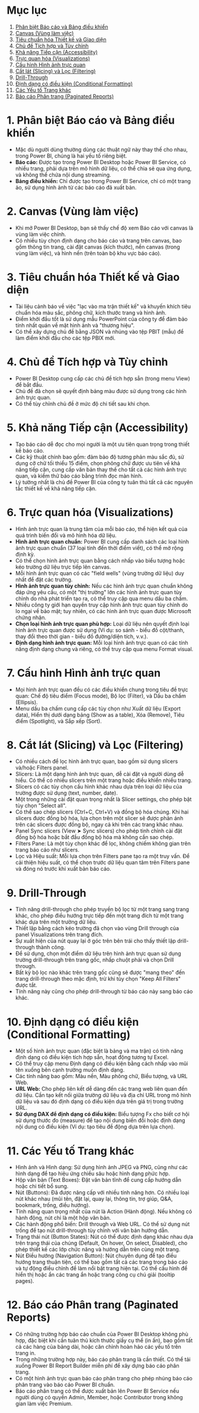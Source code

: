 # Mục lục

1. [Phân biệt Báo cáo và Bảng điều khiển](#1-phân-biệt-báo-cáo-và-bảng-điều-khiển)
2. [Canvas (Vùng làm việc)](#2-canvas-vùng-làm-việc)
3. [Tiêu chuẩn hóa Thiết kế và Giao diện](#3-tiêu-chuẩn-hóa-thiết-kế-và-giao-diện)
4. [Chủ đề Tích hợp và Tùy chỉnh](#4-chủ-đề-tích-hợp-và-tùy-chỉnh)
5. [Khả năng Tiếp cận (Accessibility)](#5-khả-năng-tiếp-cận-accessibility)
6. [Trực quan hóa (Visualizations)](#6-trực-quan-hóa-visualizations)
7. [Cấu hình Hình ảnh trực quan](#7-cấu-hình-hình-ảnh-trực-quan)
8. [Cắt lát (Slicing) và Lọc (Filtering)](#8-cắt-lát-slicing-và-lọc-filtering)
9. [Drill-Through](#9-drill-through)
10. [Định dạng có điều kiện (Conditional Formatting)](#10-định-dạng-có-điều-kiện-conditional-formatting)
11. [Các Yếu tố Trang khác](#11-các-yếu-tố-trang-khác)
12. [Báo cáo Phân trang (Paginated Reports)](#12-báo-cáo-phân-trang-paginated-reports)


# 1. Phân biệt Báo cáo và Bảng điều khiển
- Mặc dù người dùng thường dùng các thuật ngữ này thay thế cho nhau, trong Power BI, chúng là hai yếu tố riêng biệt.
- **Báo cáo:** Được tạo trong Power BI Desktop hoặc Power BI Service, có nhiều trang, phải dựa trên mô hình dữ liệu, có thể chia sẻ qua ứng dụng, và không thể chứa nội dung streaming.
- **Bảng điều khiển:** Chỉ được tạo trong Power BI Service, chỉ có một trang ảo, sử dụng hình ảnh từ các báo cáo đã xuất bản.

# 2. Canvas (Vùng làm việc)
- Khi mở Power BI Desktop, bạn sẽ thấy chế độ xem Báo cáo với canvas là vùng làm việc chính.
- Có nhiều tùy chọn định dạng cho báo cáo và trang trên canvas, bao gồm thông tin trang, cài đặt canvas (kích thước), nền canvas (trong vùng làm việc), và hình nền (trên toàn bộ khu vực báo cáo).

# 3. Tiêu chuẩn hóa Thiết kế và Giao diện
- Tài liệu cảnh báo về việc "lạc vào ma trận thiết kế" và khuyến khích tiêu chuẩn hóa màu sắc, phông chữ, kích thước trang và hình ảnh.
- Điểm khởi đầu tốt là sử dụng mẫu PowerPoint của công ty để đảm bảo tính nhất quán về mặt hình ảnh và "thương hiệu".
- Có thể xây dựng chủ đề bằng JSON và nhúng vào tệp PBIT (mẫu) để làm điểm khởi đầu cho các tệp PBIX mới.

# 4. Chủ đề Tích hợp và Tùy chỉnh
- Power BI Desktop cung cấp các chủ đề tích hợp sẵn (trong menu View) để bắt đầu.
- Chủ đề đã chọn sẽ quyết định bảng màu được sử dụng trong các hình ảnh trực quan.
- Có thể tùy chỉnh chủ đề ở mức độ chi tiết sau khi chọn.

# 5. Khả năng Tiếp cận (Accessibility)
- Tạo báo cáo dễ đọc cho mọi người là một ưu tiên quan trọng trong thiết kế báo cáo.
- Các kỹ thuật chính bao gồm: đảm bảo độ tương phản màu sắc đủ, sử dụng cỡ chữ tối thiểu 15 điểm, chọn phông chữ được ưu tiên về khả năng tiếp cận, cung cấp văn bản thay thế cho tất cả các hình ảnh trực quan, và kiểm thử báo cáo bằng trình đọc màn hình.
- Lý tưởng nhất là chủ đề Power BI của công ty tuân thủ tất cả các nguyên tắc thiết kế về khả năng tiếp cận.

# 6. Trực quan hóa (Visualizations)
- Hình ảnh trực quan là trung tâm của mỗi báo cáo, thể hiện kết quả của quá trình biến đổi và mô hình hóa dữ liệu.
- **Hình ảnh trực quan chuẩn:** Power BI cung cấp danh sách các loại hình ảnh trực quan chuẩn (37 loại tính đến thời điểm viết), có thể mở rộng định kỳ.
- Có thể chọn hình ảnh trực quan bằng cách nhấp vào biểu tượng hoặc kéo trường dữ liệu trực tiếp lên canvas.
- Mỗi hình ảnh trực quan có các "field wells" (vùng trường dữ liệu) duy nhất để đặt các trường.
- **Hình ảnh trực quan tùy chỉnh:** Nếu các hình ảnh trực quan chuẩn không đáp ứng yêu cầu, có một "thị trường" lớn các hình ảnh trực quan tùy chỉnh do nhà phát triển tạo ra, có thể truy cập qua menu dấu ba chấm.
- Nhiều công ty giới hạn quyền truy cập hình ảnh trực quan tùy chỉnh do lo ngại về bảo mật; tuy nhiên, có các hình ảnh trực quan được Microsoft chứng nhận.
- **Chọn loại hình ảnh trực quan phù hợp:** Loại dữ liệu nên quyết định loại hình ảnh trực quan được sử dụng (Ví dụ: so sánh - biểu đồ cột/thanh, thay đổi theo thời gian - biểu đồ đường/diện tích, v.v.).
- **Định dạng hình ảnh trực quan:** Mỗi loại hình ảnh trực quan có các tính năng định dạng chung và riêng, có thể truy cập qua menu Format visual.

# 7. Cấu hình Hình ảnh trực quan
- Mọi hình ảnh trực quan đều có các điều khiển chung trong tiêu đề trực quan: Chế độ tiêu điểm (Focus mode), Bộ lọc (Filter), và Dấu ba chấm (Ellipsis).
- Menu dấu ba chấm cung cấp các tùy chọn như Xuất dữ liệu (Export data), Hiển thị dưới dạng bảng (Show as a table), Xóa (Remove), Tiêu điểm (Spotlight), và Sắp xếp (Sort).

# 8. Cắt lát (Slicing) và Lọc (Filtering)
- Có nhiều cách để lọc hình ảnh trực quan, bao gồm sử dụng slicers và/hoặc Filters panel.
- Slicers: Là một dạng hình ảnh trực quan, dễ cài đặt và người dùng dễ hiểu. Có thể có nhiều slicers trên một trang hoặc điều khiển nhiều trang.
- Slicers có các tùy chọn cấu hình khác nhau dựa trên loại dữ liệu của trường được sử dụng (text, number, date).
- Một trong những cài đặt quan trọng nhất là Slicer settings, cho phép bật tùy chọn "Select all".
- Có thể sao chép slicers (Ctrl+C, Ctrl+V) và đồng bộ hóa chúng. Khi hai slicers được đồng bộ hóa, lựa chọn trên một slicer sẽ được phản ánh trên các slicers được đồng bộ, ngay cả khi trên các trang khác nhau.
- Panel Sync slicers (View ➤ Sync slicers) cho phép tinh chỉnh cài đặt đồng bộ hóa hoặc bắt đầu đồng bộ hóa mà không cần sao chép.
- Filters Pane: Là một tùy chọn khác để lọc, không chiếm không gian trên trang báo cáo như slicers.
- Lọc và Hiệu suất: Mỗi lựa chọn trên Filters pane tạo ra một truy vấn. Để cải thiện hiệu suất, có thể chọn trước dữ liệu quan tâm trên Filters pane và đóng nó trước khi xuất bản báo cáo.

# 9. Drill-Through
- Tính năng drill-through cho phép truyền bộ lọc từ một trang sang trang khác, cho phép điều hướng trực tiếp đến một trang đích từ một trang khác dựa trên một trường dữ liệu.
- Thiết lập bằng cách kéo trường đã chọn vào vùng Drill through của panel Visualizations trên trang đích.
- Sự xuất hiện của nút quay lại ở góc trên bên trái cho thấy thiết lập drill-through thành công.
- Để sử dụng, chọn một điểm dữ liệu trên hình ảnh trực quan sử dụng trường drill-through trên trang gốc, nhấp chuột phải và chọn Drill through.
- Bất kỳ bộ lọc nào khác trên trang gốc cũng sẽ được "mang theo" đến trang drill-through theo mặc định, trừ khi tùy chọn "Keep All Filters" được tắt.
- Tính năng này cũng cho phép drill-through từ báo cáo này sang báo cáo khác.

# 10. Định dạng có điều kiện (Conditional Formatting)
- Một số hình ảnh trực quan (đặc biệt là bảng và ma trận) có tính năng định dạng có điều kiện tích hợp sẵn, hoạt động tương tự Excel.
- Có thể truy cập menu Định dạng có điều kiện bằng cách nhấp vào mũi tên xuống bên cạnh trường muốn định dạng.
- Các tính năng bao gồm: Màu nền, Màu phông chữ, Biểu tượng, và URL Web.
- **URL Web:** Cho phép liên kết dễ dàng đến các trang web liên quan đến dữ liệu. Cần tạo kết nối giữa trường dữ liệu và địa chỉ URL trong mô hình dữ liệu và sau đó định dạng có điều kiện dựa trên giá trị trong trường URL.
- **Sử dụng DAX để định dạng có điều kiện:** Biểu tượng Fx cho biết cơ hội sử dụng thước đo (measure) để tạo nội dung biến đổi hoặc định dạng nội dung có điều kiện (Ví dụ: tạo tiêu đề động dựa trên lựa chọn).

# 11. Các Yếu tố Trang khác
- Hình ảnh và Hình dạng: Sử dụng hình ảnh JPEG và PNG, cũng như các hình dạng để tạo hiệu ứng chiều sâu hoặc hình dạng phức hợp.
- Hộp văn bản (Text Boxes): Đặt văn bản tĩnh để cung cấp hướng dẫn hoặc chi tiết bổ sung.
- Nút (Buttons): Đã được nâng cấp với nhiều tính năng hơn. Có nhiều loại nút khác nhau (mũi tên, đặt lại, quay lại, thông tin, trợ giúp, Q&A, bookmark, trống, điều hướng).
- Tính năng quan trọng nhất của nút là Action (Hành động). Nếu không có hành động, nút chỉ là một hộp văn bản.
- Các hành động phổ biến: Drill through và Web URL. Có thể sử dụng nút trống để tạo nút drill-through tùy chỉnh với văn bản hướng dẫn.
- Trạng thái nút (Button States): Nút có thể được định dạng khác nhau dựa trên trạng thái của chúng (Default, On hover, On select, Disabled), cho phép thiết kế các lớp chức năng và hướng dẫn trên cùng một trang.
- Nút Điều hướng (Navigation Button): Nút chuyên dụng để tạo điều hướng trang thuận tiện, có thể bao gồm tất cả các trang trong báo cáo và tự động điều chỉnh để làm nổi bật trang hiện tại. Có thể cấu hình để hiển thị hoặc ẩn các trang ẩn hoặc trang công cụ chú giải (tooltip pages).

# 12. Báo cáo Phân trang (Paginated Reports)
- Có những trường hợp báo cáo chuẩn của Power BI Desktop không phù hợp, đặc biệt khi cần tuân thủ kích thước giấy cụ thể (in ấn), bao gồm tất cả các hàng của bảng dài, hoặc căn chỉnh hoàn hảo các yếu tố trên trang in.
- Trong những trường hợp này, báo cáo phân trang là cần thiết. Có thể tải xuống Power BI Report Builder miễn phí để xây dựng báo cáo phân trang.
- Có một hình ảnh trực quan báo cáo phân trang cho phép nhúng báo cáo phân trang vào báo cáo Power BI chuẩn.
- Báo cáo phân trang có thể được xuất bản lên Power BI Service nếu người dùng có quyền Admin, Member, hoặc Contributor trong không gian làm việc Premium.

